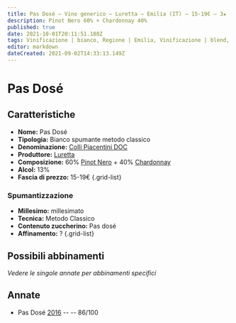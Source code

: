 ```yaml
---
title: Pas Dosé – Vino generico – Luretta – Emilia (IT) – 15-19€ – 3★
description: Pinot Nero 60% + Chardonnay 40%
published: true
date: 2021-10-01T20:11:51.188Z
tags: Vinificazione | bianco, Regione | Emilia, Vinificazione | blend, Vinificazione | spumante, Vinificazione | spumante, Vinificazione | pas-dose, Valutazioni | 3 stelle, Vitigni | Pinot Nero, Vitigni | Chardonnay, Prezzi | 15-19€
editor: markdown
dateCreated: 2021-09-02T14:33:13.149Z
---
```


# Pas Dosé

## Caratteristiche
- **Nome:** Pas Dosé
- **Tipologia:** Bianco spumante metodo classico
- **Denominazione:** [Colli Piacentini DOC](/denominazioni/Italia/Vino-Generico)
- **Produttore:** [Luretta](/produttori/Italia/Emilia/Luretta) 
- **Composizione:** 60% [Pinot Nero](/vitigni/Francia/bacca-nera/Pinot-Nero) + 40% [Chardonnay](/vitigni/Francia/bacca-italia/Chardonnay)
- **Alcol:** 13%
- **Fascia di prezzo:** 15-19€
{.grid-list}


### Spumantizzazione
- **Millesimo:** millesimato
- **Tecnica:** Metodo Classico
- **Contenuto zuccherino:** Pas dosé
- **Affinamento:** ?
{.grid-list}

## Possibili abbinamenti
*Vedere le singole annate per abbinamenti specifici*


## Annate
- Pas Dosé [2016](/vini/Italia/Emilia/Luretta/Pas-Dose/2016) -- <span class="star-3"></span> -- 86/100


